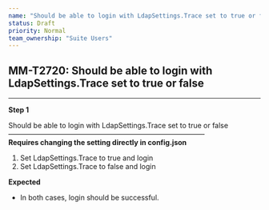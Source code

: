 ```yaml
---
name: "Should be able to login with LdapSettings.Trace set to true or false"
status: Draft
priority: Normal
team_ownership: "Suite Users"
---
```


## MM-T2720: Should be able to login with LdapSettings.Trace set to true or false

---

**Step 1**

Should be able to login with LdapSettings.Trace set to true or false\
————————————————————————————\
**Requires changing the setting directly in config.json**

1. Set LdapSettings.Trace to true and login
2. Set LdapSettings.Trace to false and login

**Expected**

- In both cases, login should be successful.
